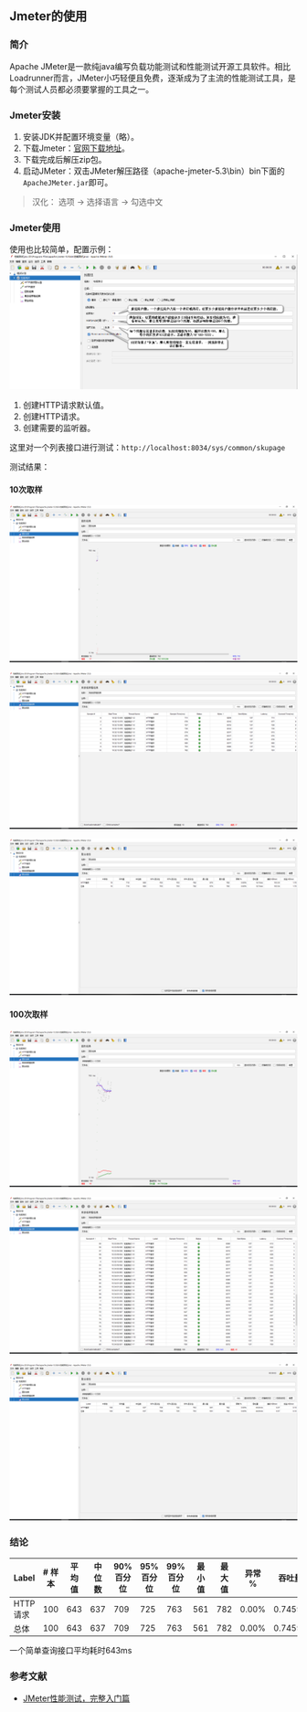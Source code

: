 ## Jmeter的使用
### 简介

Apache JMeter是一款纯java编写负载功能测试和性能测试开源工具软件。相比Loadrunner而言，JMeter小巧轻便且免费，逐渐成为了主流的性能测试工具，是每个测试人员都必须要掌握的工具之一。

### Jmeter安装

1.  安装JDK并配置环境变量（略）。
2. 下载Jmeter：[官网下载地址](http://jmeter.apache.org/download_jmeter.cgi)。
3. 下载完成后解压zip包。
4. 启动JMeter：双击JMeter解压路径（apache-jmeter-5.3\bin）bin下面的`ApacheJMeter.jar`即可。

> 汉化：
> 选项 -> 选择语言 -> 勾选中文

### Jmeter使用
使用也比较简单，配置示例：
![](../../images/jmeter_1.png)

1. 创建HTTP请求默认值。
2. 创建HTTP请求。
3. 创建需要的监听器。

这里对一个列表接口进行测试：`http://localhost:8034/sys/common/skupage`

测试结果：

#### 10次取样
![](../../images/jmeter_test_1.png)

![](../../images/jmeter_test_2.png)

![](../../images/jmeter_test_3.png)

#### 100次取样
![](../../images/jmeter_test_4.png)

![](../../images/jmeter_test_5.png)

![](../../images/jmeter_test_6.png)



### 结论

| Label    | # 样本 | 平均值 | 中位数 | 90% 百分位 | 95% 百分位 | 99% 百分位 | 最小值 | 最大值 | 异常 % | 吞吐量  | 接收 KB/sec | 发送 KB/sec |
| -------- | ------ | ------ | ------ | ---------- | ---------- | ---------- | ------ | ------ | ------ | ------- | ----------- | ----------- |
| HTTP请求 | 100    | 643    | 637    | 709        | 725        | 763        | 561    | 782    | 0.00%  | 0.74598 | 6.07        | 0.1         |
| 总体     | 100    | 643    | 637    | 709        | 725        | 763        | 561    | 782    | 0.00%  | 0.74598 | 6.07        | 0.1         |

一个简单查询接口平均耗时643ms

### 参考文献
- [JMeter性能测试，完整入门篇](https://blog.csdn.net/lovesoo/article/details/78579547)